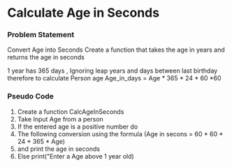 # Calculate Age in Seconds

### Problem Statement
Convert Age into Seconds Create a function that takes the age in years and returns the age in seconds

 1 year has 365 days ,
 Ignoring leap years and days between last birthday
 therefore to calculate Person age 
 Age_in_days  = Age * 365  * 24 * 60 *60


### Pseudo Code
1. Create a function CalcAgeInSeconds
2. Take Input Age from a person
3. If the entered age is a positive number do
4. The following  conversion using the formula (Age  in secons = 60 * 60 * 24 * 365 * Age)
5. and print the age in seconds
6. Else  print("Enter a Age above 1 year old)